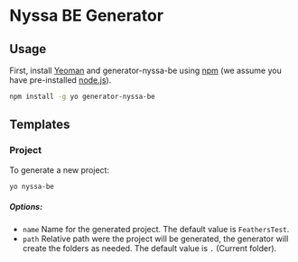 # Nyssa BE Generator

## Usage

First, install [Yeoman](http://yeoman.io) and generator-nyssa-be using [npm](https://www.npmjs.com/) (we assume you have pre-installed [node.js](https://nodejs.org/)).

```bash
npm install -g yo generator-nyssa-be
```

## Templates

### Project

To generate a new project:

```bash
yo nyssa-be
```

##### Options:

- `name`
  Name for the generated project. The default value is `FeathersTest`.
- `path`
  Relative path were the project will be generated, the generator will create the folders as needed. The default value is `.` (Current folder).
